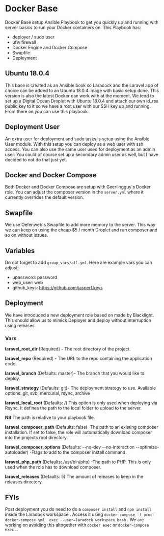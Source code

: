# Docker Base

Docker Base setup Ansible Playbook to get you quickly up and running with server basics to run your Docker containers on. This Playbook has: 
- deployer / sudo user
- ufw firewall
- Docker Engine and Docker Compose
- Swapfile
- Deployment

## Ubuntu 18.0.4
This base is created as an Ansible book so Laradock and the Laravel app of choice can be added to an Ubuntu 18.0.4 image with basic setup done. This version is also the latest Docker can work with at the moment. We tend to set up a Digital Ocean Droplet with Ubuntu 18.0.4 and attach our own id_rsa public key to it so we have a root user with our SSH key up and running. From there on you can use this playbook.

## Deployment User
An extra user for deployment and sudo tasks is setup using the Ansible User module. With this setup you can deploy as a web user with ssh access. You can also use the same user used for deployment as an admin user. You could of course set up a secondary admin user as well, but I have decided to not do that just yet.

## Docker and Docker Compose

Both Docker and Docker Compose are setup with Geerlingguy's Docker role. You can adjust the composer version in the `server.yml` where it currently overrides the default version.

## Swapfile

We use Oefenweb's Swapfile to add more memory to the server. This way we can keep on using the cheap $5 / month Droplet and run composer and so on without issues.

## Variables

Do not forget to add `group_vars/all.yml`. Here are example vars you can adjust:
- upassword: password
- web_user: web
- github_keys: https://github.com/jasperf.keys

## Deployment

We have introduced a new deployment role based on made by Blacklight. This should allow us to mimick Deployer and deploy without interruption using releases.

### Vars

**laravel_root_dir** (Required) - The root directory of the project.

**laravel_repo** (Required) - The URL to the repo containing the application code.

**laravel_branch** (Defaults: master)- The branch that you would like to deploy.

**laravel_strategy** (Defaults: git)- The deployment strategy to use. Available options: git, svb, mercurial, rsync, archive

**laravel_local_root** (Defaults: /) This option is only used when deploying via Rsync. It defines the path to the local folder to upload to the server.

**NB** The path is relative to your playbook file.

**laravel_composer_path** (Defaults: false) -The path to an existing composer installation. If set to false, the role will automatically download composer into the projects root directory.

**laravel_composer_options** (Defaults: --no-dev --no-interaction --optimize-autoloader) -Flags to add to the composer install command.

**laravel_php_path** (Defaults: /usr/bin/php) -The path to PHP. This is only used when the role has to download composer.

**laravel_releases** (Defaults: 5) The amount of releases to keep in the releases directory.



## FYIs

Post deployment you do need to do a `composer install` and `npm install` inside the Laradock workspace . Access it using `docker-compose -f prod-docker-compose.yml  exec --user=laradock workspace bash` . We are working on avoiding this altogether with `docker exec` or `docker-compose exec..`

